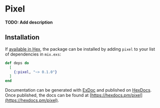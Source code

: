 # Pixel

**TODO: Add description**

## Installation

If [available in Hex](https://hex.pm/docs/publish), the package can be installed
by adding `pixel` to your list of dependencies in `mix.exs`:

```elixir
def deps do
  [
    {:pixel, "~> 0.1.0"}
  ]
end
```

Documentation can be generated with [ExDoc](https://github.com/elixir-lang/ex_doc)
and published on [HexDocs](https://hexdocs.pm). Once published, the docs can
be found at [https://hexdocs.pm/pixel](https://hexdocs.pm/pixel).

